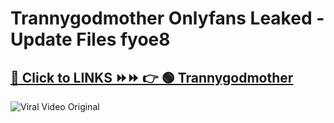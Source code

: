 
 # Trannygodmother Onlyfans Leaked - Update Files fyoe8

## <h2><a href="https://clipsfans.com/Trannygodmother&ref=git">🔗 Click to LINKS ⏩⏩ 👉 🟢 Trannygodmother </a></h2>

<a href="https://clipsfans.com/Trannygodmother&ref=git" rel="nofollow" data-target="animated-image.originalLink"><img src="https://i.ibb.co.com/xMMVF88/686577567.gif" alt="Viral Video Original" style="max-width: 100%; display: inline-block;" data-target="animated-image.originalImage"></a>

